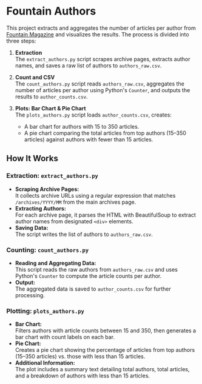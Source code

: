 # Fountain Authors

This project extracts and aggregates the number of articles per author from [Fountain Magazine](https://fountainmagazine.com) and visualizes the results. The process is divided into three steps:

1. **Extraction**  
   The `extract_authors.py` script scrapes archive pages, extracts author names, and saves a raw list of authors to `authors_raw.csv`.

2. **Count and CSV**  
   The `count_authors.py` script reads `authors_raw.csv`, aggregates the number of articles per author using Python's `Counter`, and outputs the results to `author_counts.csv`.

3. **Plots: Bar Chart & Pie Chart**  
   The `plots_authors.py` script loads `author_counts.csv`, creates:
   - A bar chart for authors with 15 to 350 articles.
   - A pie chart comparing the total articles from top authors (15–350 articles) against authors with fewer than 15 articles.

## How It Works

### Extraction: `extract_authors.py`
- **Scraping Archive Pages:**  
  It collects archive URLs using a regular expression that matches `/archives/YYYY/MM` from the main archives page.
- **Extracting Authors:**  
  For each archive page, it parses the HTML with BeautifulSoup to extract author names from designated `<div>` elements.
- **Saving Data:**  
  The script writes the list of authors to `authors_raw.csv`.

### Counting: `count_authors.py`
- **Reading and Aggregating Data:**  
  This script reads the raw authors from `authors_raw.csv` and uses Python's `Counter` to compute the article counts per author.
- **Output:**  
  The aggregated data is saved to `author_counts.csv` for further processing.

### Plotting: `plots_authors.py`
- **Bar Chart:**  
  Filters authors with article counts between 15 and 350, then generates a bar chart with count labels on each bar.
- **Pie Chart:**  
  Creates a pie chart showing the percentage of articles from top authors (15–350 articles) vs. those with less than 15 articles.
- **Additional Information:**  
  The plot includes a summary text detailing total authors, total articles, and a breakdown of authors with less than 15 articles.
